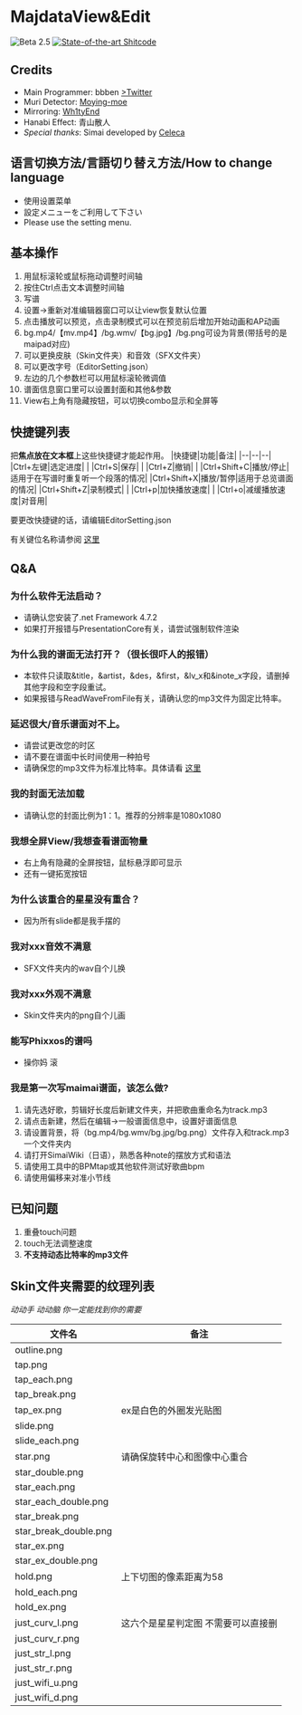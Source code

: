 # MajdataView&Edit
![Beta 2.5](https://img.shields.io/static/v1?label=Beta&message=2.4&color=546875)
[![State-of-the-art Shitcode](https://img.shields.io/static/v1?label=State-of-the-art&message=Shitcode&color=7B5804)](https://github.com/trekhleb/state-of-the-art-shitcode)

## Credits
- Main Programmer: bbben [>Twitter](https://twitter.com/bbben132329)
- Muri Detector: [Moying-moe](https://github.com/Moying-moe/maimaiMuriDetector)
- Mirroring: [Wh1tyEnd](https://github.com/Wh1tyEnd)
- Hanabi Effect: 青山散人
- *Special thanks*: Simai developed by [Celeca](https://twitter.com/formiku39854)

## 语言切换方法/言語切り替え方法/How to change language
- 使用设置菜单
- 設定メニューをご利用して下さい
- Please use the setting menu.

## 基本操作
1. 用鼠标滚轮或鼠标拖动调整时间轴
2. 按住Ctrl点击文本调整时间轴
3. 写谱
4. 设置->重新对准编辑器窗口可以让view恢复默认位置
5. 点击播放可以预览，点击录制模式可以在预览前后增加开始动画和AP动画
6. bg.mp4/【mv.mp4】/bg.wmv/【bg.jpg】/bg.png可设为背景(带括号的是maipad对应)
7. 可以更换皮肤（Skin文件夹）和音效（SFX文件夹）
8. 可以更改字号（EditorSetting.json）
9. 左边的几个参数栏可以用鼠标滚轮微调值
10. 谱面信息窗口里可以设置封面和其他&参数
11. View右上角有隐藏按钮，可以切换combo显示和全屏等

## 快捷键列表
把**焦点放在文本框**上这些快捷键才能起作用。
|快捷键|功能|备注|
|--|--|--|
|Ctrl+左键|选定进度| |
|Ctrl+S|保存| |
|Ctrl+Z|撤销| |
|Ctrl+Shift+C|播放/停止|适用于在写谱时重复听一个段落的情况|
|Ctrl+Shift+X|播放/暂停|适用于总览谱面的情况|
|Ctrl+Shift+Z|录制模式| |
|Ctrl+p|加快播放速度| |
|Ctrl+o|减缓播放速度|对音用|

要更改快捷键的话，请编辑EditorSetting.json

有关键位名称请参阅 [这里](https://docs.microsoft.com/zh-cn/dotnet/api/system.windows.input.key)

## Q&A

### 为什么软件无法启动？
- 请确认您安装了.net Framework 4.7.2
- 如果打开报错与PresentationCore有关，请尝试强制软件渲染

### 为什么我的谱面无法打开？（很长很吓人的报错）
- 本软件只读取&title，&artist，&des，&first，&lv_x和&inote_x字段，请删掉其他字段和空字段重试。
- 如果报错与ReadWaveFromFile有关，请确认您的mp3文件为固定比特率。

### 延迟很大/音乐谱面对不上。
- 请尝试更改您的时区
- 请不要在谱面中长时间使用一种拍号
- 请确保您的mp3文件为标准比特率。具体请看 [这里](https://github.com/LingFeng-bbben/MajdataEdit/issues/26)

### 我的封面无法加载
- 请确认您的封面比例为1：1。推荐的分辨率是1080x1080

### 我想全屏View/我想查看谱面物量
- 右上角有隐藏的全屏按钮，鼠标悬浮即可显示
- 还有一键拓宽按钮

### 为什么该重合的星星没有重合？
- 因为所有slide都是我手摆的

### 我对xxx音效不满意
- SFX文件夹内的wav自个儿换

### 我对xxx外观不满意
- Skin文件夹内的png自个儿画

### 能写Phixxos的谱吗
- 操你妈 滚

### 我是第一次写maimai谱面，该怎么做?
1. 请先选好歌，剪辑好长度后新建文件夹，并把歌曲重命名为track.mp3
2. 请点击新建，然后在编辑->一般谱面信息中，设置好谱面信息
3. 请设置背景，将（bg.mp4/bg.wmv/bg.jpg/bg.png）文件存入和track.mp3一个文件夹内
4. 请打开SimaiWiki（日语），熟悉各种note的摆放方式和语法
5. 请使用工具中的BPMtap或其他软件测试好歌曲bpm
6. 请使用偏移来对准小节线

## 已知问题
1. 重叠touch问题
2. touch无法调整速度
3. **不支持动态比特率的mp3文件**

## Skin文件夹需要的纹理列表

*动动手 动动脑 你一定能找到你的需要*

|文件名|备注|
|--|--|
|outline.png
|tap.png
|tap_each.png
|tap_break.png
|tap_ex.png|ex是白色的外圈发光贴图|
|slide.png
|slide_each.png
|star.png|请确保旋转中心和图像中心重合|
|star_double.png
|star_each.png
|star_each_double.png
|star_break.png
|star_break_double.png
|star_ex.png
|star_ex_double.png
|hold.png|上下切图的像素距离为58|
|hold_each.png
|hold_ex.png
|just_curv_l.png|这六个是星星判定图 不需要可以直接删|
|just_curv_r.png
|just_str_l.png
|just_str_r.png
|just_wifi_u.png
|just_wifi_d.png
